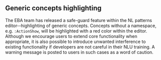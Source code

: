 ## Generic concepts highlighting

The EBA team has released a safe-guard feature within the NL patterns editor--highlighting of generic concepts. Concepts without a namespace, e.g. `:ActionShow`, will be highlighted with a red color within the editor. Although we encourage users to extend core functionality when appropriate, it is also possible to introduce unwanted interference to existing functionality if developers are not careful in their NLU training. A warning message is posted to users in such cases as a word of caution.
